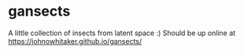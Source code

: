 # gansects
A little collection of insects from latent space :)
Should be up online at https://johnowhitaker.github.io/gansects/
